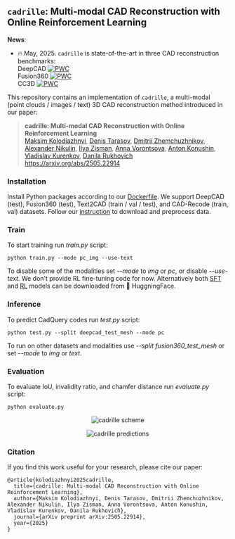 ## `cadrille`: Multi-modal CAD Reconstruction with Online Reinforcement Learning

**News**:
 * :fire: May, 2025. `cadrille` is state-of-the-art in three CAD reconstruction benchmarks: <br>
  DeepCAD [![PWC](https://img.shields.io/endpoint.svg?url=https://paperswithcode.com/badge/cadrille-multi-modal-cad-reconstruction-with/cad-reconstruction-on-deepcad)](https://paperswithcode.com/sota/cad-reconstruction-on-deepcad?p=cadrille-multi-modal-cad-reconstruction-with) <br>
  Fusion360 [![PWC](https://img.shields.io/endpoint.svg?url=https://paperswithcode.com/badge/cadrille-multi-modal-cad-reconstruction-with/cad-reconstruction-on-fusion-360-gallery)](https://paperswithcode.com/sota/cad-reconstruction-on-fusion-360-gallery?p=cadrille-multi-modal-cad-reconstruction-with) <br>
  CC3D [![PWC](https://img.shields.io/endpoint.svg?url=https://paperswithcode.com/badge/cadrille-multi-modal-cad-reconstruction-with/cad-reconstruction-on-cc3d)](https://paperswithcode.com/sota/cad-reconstruction-on-cc3d?p=cadrille-multi-modal-cad-reconstruction-with) <br>
 
This repository contains an implementation of `cadrille`, a multi-modal (point clouds / images / text) 3D CAD reconstruction method introduced in our paper:

> **cadrille: Multi-modal CAD Reconstruction with Online Reinforcement Learning**<br>
> [Maksim Kolodiazhnyi](https://github.com/col14m),
> [Denis Tarasov](https://dt6a.github.io),
> [Dmitrii Zhemchuzhnikov](https://github.com/zhemdi),
> [Alexander Nikulin](https://howuhh.github.io),
> [Ilya Zisman](https://zis.mn),
> [Anna Vorontsova](https://highrut.github.io),
> [Anton Konushin](https://scholar.google.com/citations?user=ZT_k-wMAAAAJ),
> [Vladislav Kurenkov](https://dunnolab.ai),
> [Danila Rukhovich](https://github.com/filaPro) <br>
> https://arxiv.org/abs/2505.22914

### Installation

Install Python packages according to our [Dockerfile](Dockerfile). We support DeepCAD (test), Fusion360 (test), Text2CAD (train / val / test), and CAD-Recode (train, val) datasets. Follow our [instruction](data/README.md) to download and preprocess data.

### Train

To start training run *train.py* script:
```shell
python train.py --mode pc_img --use-text
```
To disable some of the modalities set *--mode* to *img* or *pc*, or disable *--use-text*. We don't provide RL fine-tuning code for now. Alternatively both [SFT](https://huggingface.co/maksimko123/cadrille) and [RL](https://huggingface.co/maksimko123/cadrille-rl) models can be downloaded from :hugs: HuggningFace.

### Inference

To predict CadQuery codes run *test.py* script:
```shell
python test.py --split deepcad_test_mesh --mode pc
```
To run on other datasets and modalities use *--split fusion360_test_mesh* or set *--mode* to *img* or *text*.

### Evaluation

To evaluate IoU, invalidity ratio, and chamfer distance run *evaluate.py* script:
```shell
python evaluate.py
```

<p align="center">
  <img src="https://github.com/user-attachments/assets/8b811b14-e646-48d6-9a0c-06a9655bdbaf" alt="cadrille scheme"/>
</p>
<p align="center">
  <img src="https://github.com/user-attachments/assets/d6ae21f5-6c3c-4b7b-a2e9-ff0a310caa3d" alt="cadrille predictions"/>
</p>

### Citation

If you find this work useful for your research, please cite our paper:

```
@article{kolodiazhnyi2025cadrille,
  title={cadrille: Multi-modal CAD Reconstruction with Online Reinforcement Learning},
  author={Maksim Kolodiazhnyi, Denis Tarasov, Dmitrii Zhemchuzhnikov, Alexander Nikulin, Ilya Zisman, Anna Vorontsova, Anton Konushin, Vladislav Kurenkov, Danila Rukhovich},
  journal={arXiv preprint arXiv:2505.22914},
  year={2025}
}
```
